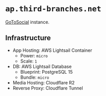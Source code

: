 # `ap.third-branches.net`

[GoToSocial](https://codeberg.org/superseriousbusiness/gotosocial) instance.

## Infrastructure

- App Hosting: AWS Lightsail Container
  - Power: `micro`
  - Scale: `1`
- DB: AWS Lightsail Database
  - Blueprint: PostgreSQL 15
  - Bundle: `micro`
- Media Hosting: Cloudflare R2
- Reverse Proxy: Cloudflare Tunnel
